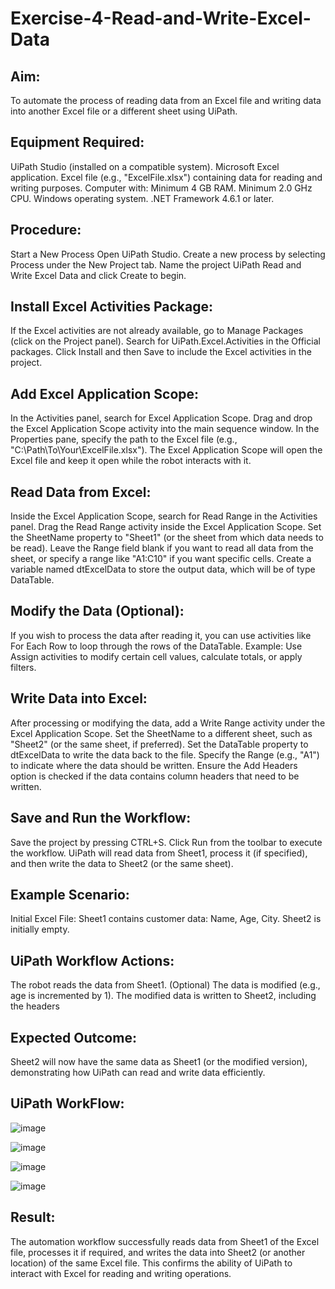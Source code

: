 # Exercise-4-Read-and-Write-Excel-Data

## Aim:
To automate the process of reading data from an Excel file and writing data into another Excel file or a
different sheet using UiPath.

## Equipment Required:
UiPath Studio (installed on a compatible system).
Microsoft Excel application.
Excel file (e.g., "ExcelFile.xlsx") containing data for reading and writing purposes.
Computer with:
Minimum 4 GB RAM.
Minimum 2.0 GHz CPU.
Windows operating system.
.NET Framework 4.6.1 or later.

## Procedure:
Start a New Process
Open UiPath Studio.
Create a new process by selecting Process under the New Project tab.
Name the project UiPath Read and Write Excel Data and click Create to begin.

## Install Excel Activities Package:
If the Excel activities are not already available, go to Manage Packages (click on the Project panel).
Search for UiPath.Excel.Activities in the Official packages.
Click Install and then Save to include the Excel activities in the project.

## Add Excel Application Scope:
In the Activities panel, search for Excel Application Scope. Drag and drop the Excel Application Scope
activity into the main sequence window.
In the Properties pane, specify the path to the Excel file (e.g., "C:\Path\To\Your\ExcelFile.xlsx").
The Excel Application Scope will open the Excel file and keep it open while the robot interacts with it.

## Read Data from Excel:
Inside the Excel Application Scope, search for Read Range in the Activities panel.
Drag the Read Range activity inside the Excel Application Scope. Set the SheetName property to
"Sheet1" (or the sheet from which data needs to be read).
Leave the Range field blank if you want to read all data from the sheet, or specify a range like "A1:C10"
if you want specific cells.
Create a variable named dtExcelData to store the output data, which will be of type DataTable.

## Modify the Data (Optional):
If you wish to process the data after reading it, you can use activities like For Each Row to loop
through the rows of the DataTable.
Example: Use Assign activities to modify certain cell values, calculate totals, or apply filters.

## Write Data into Excel:
After processing or modifying the data, add a Write Range activity under the Excel Application Scope.
Set the SheetName to a different sheet, such as "Sheet2" (or the same sheet, if preferred).
Set the DataTable property to dtExcelData to write the data back to the file.
Specify the Range (e.g., "A1") to indicate where the data should be written.
Ensure the Add Headers option is checked if the data contains column headers that need to be
written.

## Save and Run the Workflow:
Save the project by pressing CTRL+S.
Click Run from the toolbar to execute the workflow.
UiPath will read data from Sheet1, process it (if specified), and then write the data to Sheet2 (or the
same sheet).

## Example Scenario:
Initial Excel File:
Sheet1 contains customer data: Name, Age, City.
Sheet2 is initially empty.

## UiPath Workflow Actions:
The robot reads the data from Sheet1.
(Optional) The data is modified (e.g., age is incremented by 1).
The modified data is written to Sheet2, including the headers

## Expected Outcome:
Sheet2 will now have the same data as Sheet1 (or the modified version), demonstrating how UiPath
can read and write data efficiently.

## UiPath WorkFlow:

![image](https://github.com/user-attachments/assets/768588d1-f69b-481a-aa8c-c279883eb2d0)

![image](https://github.com/user-attachments/assets/d920a8b1-57b0-4e31-a3be-fd67378f5e87)

![image](https://github.com/user-attachments/assets/f9d4280a-5c7b-4f61-a938-f62cf2897442)


![image](https://github.com/user-attachments/assets/2ff21c39-567b-4597-9523-1bc1e7926950)

## Result:
The automation workflow successfully reads data from Sheet1 of the Excel file, processes it if required, and writes the data into Sheet2 (or another location) of the same Excel file. This confirms the ability of UiPath to interact with Excel for reading and writing operations.
